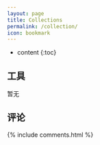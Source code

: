 ```yaml
---
layout: page
title: Collections
permalink: /collection/
icon: bookmark
---
```


* content
{:toc}

## 工具

暂无

## 评论

{% include comments.html %}
